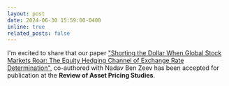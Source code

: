 ```yaml
---
layout: post
date: 2024-06-30 15:59:00-0400
inline: true
related_posts: false
---
```


I'm excited to share that our paper ["Shorting the Dollar When Global Stock Markets Roar: The Equity Hedging Channel of Exchange Rate Determination"](https://papers.ssrn.com/sol3/papers.cfm?abstract_id=4332364), co-authored with Nadav Ben Zeev has been accepted for publication at the **Review of Asset Pricing Studies**. 


